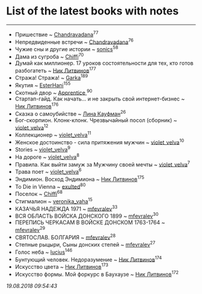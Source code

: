 # List of the latest books with notes
---

* Пришествие ~ [Chandravadana](users/105/105866022348292919948-google)<sup>77</sup>
* Непредвиденные встречи ~ [Chandravadana](users/105/105866022348292919948-google)<sup>76</sup>
* Чужие сны и другие истории ~ [sonics](users/588/5880221-vkontakte)<sup>58</sup>
* Дама из сугроба ~ [Chiffi](users/105/105831994080785626680-google)<sup>70</sup>
* Думай как миллионер. 17 уроков состоятельности для тех, кто готов разбогатеть ~ [Ник Литвинов](users/241/241974816-vkontakte)<sup>177</sup>
* Стража! Стража! ~ [Garka](users/115/115753719718250012620-google)<sup>189</sup>
* Якутия ~ [EsterHani](users/305/30558181-vkontakte)<sup>155</sup>
* Скотный двор ~ [Apprentice ](users/528/52821952-vkontakte)<sup>90</sup>
* Стартап-гайд. Как начать… и не закрыть свой интернет-бизнес ~ [Ник Литвинов](users/241/241974816-vkontakte)<sup>176</sup>
* Сказка о самоубийстве ~ [Лина Кауфман](users/143/143278479-vkontakte)<sup>26</sup>
* Бог-скорпион. Клонк-клонк. Чрезвычайный посол (сборник) ~ [violet_velva](users/116/116961712580551399099-google)<sup>12</sup>
* Коллекционер ~ [violet_velva](users/116/116961712580551399099-google)<sup>11</sup>
* Женское достоинство - сила притяжения мужчин ~ [violet_velva](users/116/116961712580551399099-google)<sup>10</sup>
* Stories ~ [violet_velva](users/116/116961712580551399099-google)<sup>9</sup>
* На дороге ~ [violet_velva](users/116/116961712580551399099-google)<sup>8</sup>
* Правила. Как выйти замуж за Мужчину своей мечты ~ [violet_velva](users/116/116961712580551399099-google)<sup>7</sup>
* Трава поет ~ [violet_velva](users/116/116961712580551399099-google)<sup>6</sup>
* Эндимион. Восход Эндимиона ~ [Ник Литвинов](users/241/241974816-vkontakte)<sup>175</sup>
* To Die in Vienna ~ [exulted](users/100/100599204551896265722-google)<sup>80</sup>
* Поселок ~ [Chiffi](users/105/105831994080785626680-google)<sup>68</sup>
* Стигмалион ~ [veronika_vaha](users/876/87639392-vkontakte)<sup>15</sup>
* КАЗАЧЬЯ НАДЕЖДА 1971 ~ [mfevralev](users/140/140966150-vkontakte)<sup>33</sup>
* ВСЯ ОБЛАСТЬ ВОЙСКА ДОНСКОГО 1899 ~ [mfevralev](users/140/140966150-vkontakte)<sup>30</sup>
* ПЕРЕПИСЬ ЧЕРКАСАМ В ВОЙСКЕ ДОНСКОМ 1763-1764 ~ [mfevralev](users/140/140966150-vkontakte)<sup>29</sup>
* СВЯТОСЛАВ. БОЛГАРИЯ ~ [mfevralev](users/140/140966150-vkontakte)<sup>28</sup>
* Степные рыцыри, Сыны донских степей ~ [mfevralev](users/140/140966150-vkontakte)<sup>27</sup>
* Голос неба ~ [lucius](users/838/83820536-yandex)<sup>146</sup>
* Бунтующий человек. Недоразумение ~ [Ник Литвинов](users/241/241974816-vkontakte)<sup>174</sup>
* Искусство цвета ~ [Ник Литвинов](users/241/241974816-vkontakte)<sup>173</sup>
* Искусство формы. Мой форкурс в Баухаузе ~ [Ник Литвинов](users/241/241974816-vkontakte)<sup>172</sup>


_19.08.2018 09:54:43_
